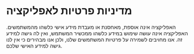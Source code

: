 
# מדיניות פרטיות לאפליקציה #

האפליקציה אינה אוספת, מאחסנת או מעבדת מידע אישי כלשהו מהמשתמשים. האפליקציה אינה עושה שימוש במידע כלשהו ממכשיר המשתמש, ואין לה גישה למידע זה.
אנו מחויבים לשמירה על פרטיות המשתמשים שלנו, ולכן אנו מבהירים כי אין לנו גישה למידע האישי שלכם.

